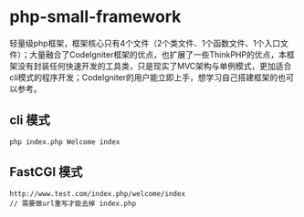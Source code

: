 ﻿# php-small-framework

轻量级php框架，框架核心只有4个文件（2个类文件、1个函数文件、1个入口文件）；大量融合了CodeIgniter框架的优点，也扩展了一些ThinkPHP的优点，本框架没有封装任何快速开发的工具类，只是现实了MVC架构与单例模式，更加适合cli模式的程序开发；CodeIgniter的用户能立即上手，想学习自己搭建框架的也可以参考。

## cli 模式

```
php index.php Welcome index
```

## FastCGI 模式

```
http://www.test.com/index.php/welcome/index
// 需要做url重写才能去掉 index.php
```
